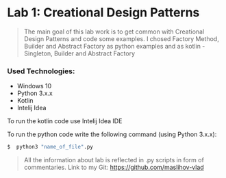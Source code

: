 # Lab 1: Creational Design Patterns

>The main goal of this lab work is to get common with Creational Design Patterns and code some examples. I chosed Factory Method, Builder and Abstract Factory as python examples and as kotlin - Singleton, Builder and Abstract Factory

### Used Technologies:

- Windows 10 
- Python 3.x.x
- Kotlin
- Intelij Idea


To run the kotlin code use Intelij Idea IDE 

To run the python  code write the following command (using Python 3.x.x): 
```sh
$  python3 "name_of_file".py
```
> All the information about lab is reflected in .py scripts in form of commentaries.
> Link to my Git: https://github.com/maslihov-vlad

